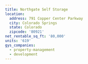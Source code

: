```yaml
---
title: Northgate Self Storage
location:
  address: 791 Copper Center Parkway
  city: Colorado Springs
  state: Colorado
  zipcode: '80921'
net_rentable_sq_ft: '80,000'
units: '619'
gys_companies:
  - property-management
  - development
---
```


